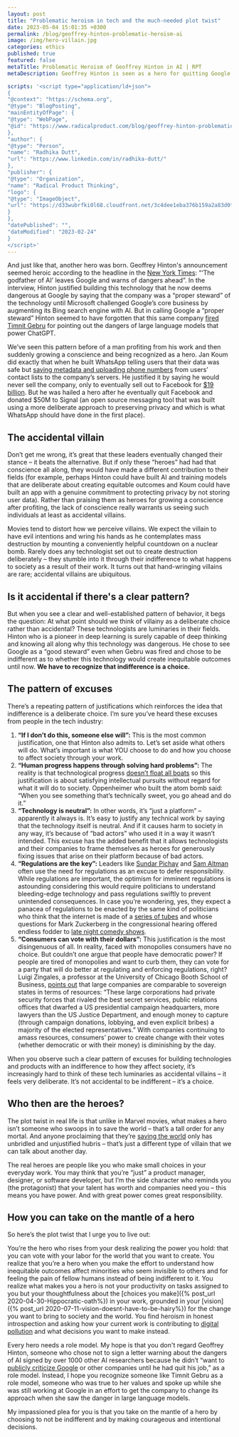 ```yaml
---
layout: post
title: "Problematic heroism in tech and the much-needed plot twist"
date: 2023-05-04 15:01:35 +0300
permalink: /blog/geoffrey-hinton-problematic-heroism-ai
image: /img/hero-villain.jpg
categories: ethics
published: true
featured: false
metaTitle: Problematic Heroism of Geoffrey Hinton in AI | RPT
metaDescription: Geoffrey Hinton is seen as a hero for quitting Google to speak out about the dangers of AI. Here's why this isn't heroism and what we need from heroes instead.

scripts: '<script type="application/ld+json">
{
"@context": "https://schema.org",
"@type": "BlogPosting",
"mainEntityOfPage": {
"@type": "WebPage",
"@id": "https://www.radicalproduct.com/blog/geoffrey-hinton-problematic-heroism-ai"
},
"author": {
"@type": "Person",
"name": "Radhika Dutt",
"url": "https://www.linkedin.com/in/radhika-dutt/"
},  
"publisher": {
"@type": "Organization",
"name": "Radical Product Thinking",
"logo": {
"@type": "ImageObject",
"url": "https://d33wubrfki0l68.cloudfront.net/3c4dee1eba376b159a2a83d0fee95d9a2bf9de77/0b43e/img/logo.svg"
}
},
"datePublished": "",
"dateModified": "2023-02-24"
}
</script>'
---
```

And just like that, another hero was born. Geoffrey Hinton's announcement seemed heroic according to the headline in the [New York Times](https://www.nytimes.com/2023/05/01/technology/ai-google-chatbot-engineer-quits-hinton.html): “‘The godfather of AI’ leaves Google and warns of dangers ahead”. In the interview, Hinton justified building this technology that he now deems dangerous at Google by saying that the company was a “proper steward” of the technology until Microsoft challenged Google’s core business by augmenting its Bing search engine with AI. But in calling Google a “proper steward” Hinton seemed to have forgotten that this same company [fired Timnit Gebru](https://www.nytimes.com/2020/12/03/technology/google-researcher-timnit-gebru.html) for pointing out the dangers of large language models that power ChatGPT.  

We’ve seen this pattern before of a man profiting from his work and then suddenly growing a conscience and being recognized as a hero. Jan Koum did exactly that when he built WhatsApp telling users that their data was safe but [saving metadata and uploading phone numbers](https://www.forbes.com/sites/andygreenberg/2014/02/21/whatsapp-comes-under-new-scrutiny-for-privacy-policy-encryption-gaffs/?sh=59d20d77795d) from users’ contact lists to the company’s servers. He justified it by saying he would never sell the company, only to eventually sell out to Facebook for [$19 billion](https://www.wired.co.uk/article/whatsapp-exclusive). But he was hailed a hero after he eventually quit Facebook and donated $50M to Signal (an open source messaging tool that was built using a more deliberate approach to preserving privacy and which is what WhatsApp should have done in the first place).  

## The accidental villain
Don’t get me wrong, it’s great that these leaders eventually changed their stance – it beats the alternative. But if only these “heroes” had had that conscience all along, they would have made a different contribution to their fields (for example, perhaps Hinton could have built AI and training models that are deliberate about creating equitable outcomes and Koum could have built an app with a genuine commitment to protecting privacy by not storing user data). Rather than praising them as heroes for growing a conscience after profiting, the lack of conscience really warrants us seeing such individuals at least as accidental villains.

Movies tend to distort how we perceive villains. We expect the villain to have evil intentions and wring his hands as he contemplates mass destruction by mounting a conveniently helpful countdown on a nuclear bomb. Rarely does any technologist set out to create destruction deliberately – they stumble into it through their indifference to what happens to society as a result of their work. It turns out that hand-wringing villains are rare; accidental villains are ubiquitous.  

## Is it accidental if there's a clear pattern?
But when you see a clear and well-established pattern of behavior, it begs the question: At what point should we think of villainy as a deliberate choice rather than accidental? These technologists are luminaries in their fields. Hinton who is a pioneer in deep learning is surely capable of deep thinking and knowing all along why this technology was dangerous. He chose to see Google as a “good steward” even when Gebru was fired and chose to be indifferent as to whether this technology would create inequitable outcomes until now. **We have to recognize that indifference is a choice.**  

## The pattern of excuses 
There’s a repeating pattern of justifications which reinforces the idea that indifference is a deliberate choice. I’m sure you’ve heard these excuses from people in the tech industry:

1. **“If I don’t do this, someone else will”:** This is the most common justification, one that Hinton also admits to. Let’s set aside what others will do. What’s important is what YOU choose to do and how you choose to affect society through your work. 
2. **“Human progress happens through solving hard problems”:** The reality is that technological progress [doesn’t float all boats](https://www.technologyreview.com/2013/06/12/178008/how-technology-is-destroying-jobs/) so this justification is about satisfying intellectual pursuits without regard for what it will do to society. Oppenheimer who built the atom bomb said: “When you see something that’s technically sweet, you go ahead and do it.” 
3. **“Technology is neutral”:** In other words, it’s “just a platform” – apparently it always is. It’s easy to justify any technical work by saying that the technology itself is neutral. And if it causes harm to society in any way, it’s because of “bad actors” who used it in a way it wasn’t intended. This excuse has the added benefit that it allows technologists and their companies to frame themselves as heroes for generously fixing issues that arise on their platform because of bad actors. 
4. **“Regulations are the key”:** Leaders like [Sundar Pichay](https://www.youtube.com/watch?v=880TBXMuzmk&t=4s) and [Sam Altman](https://www.theguardian.com/technology/2023/mar/17/openai-sam-altman-artificial-intelligence-warning-gpt4) often use the need for regulations as an excuse to defer responsibility. While regulations are important, the optimism for imminent regulations is astounding considering this would require politicians to understand bleeding-edge technology and pass regulations swiftly to prevent unintended consequences. In case you’re wondering, yes, they expect a panacea of regulations to be enacted by the same kind of politicians who think that the internet is made of a [series of tubes](https://en.wikipedia.org/wiki/Series_of_tubes) and whose questions for Mark Zuckerberg in the congressional hearing offered endless fodder to [late night comedy shows](https://www.youtube.com/watch?v=Zo5Qlu9Xu3E&pp=ygU3bGF0ZSBuaWdodCBjb21lZHkgbWFyayB6dWNrZXJiZXJnIGNvbmdyZXNzaW9uYWwgaGVhcmluZw%3D%3D). 
5. **“Consumers can vote with their dollars”:** This justification is the most disingenuous of all. In reality, faced with monopolies consumers have no choice. But couldn’t one argue that people have democratic power? If people are tired of monopolies and want to curb them, they can vote for a party that will do better at regulating and enforcing regulations, right? Luigi Zingales, a professor at the University of Chicago Booth School of Business, [points out](https://pubs.aeaweb.org/doi/pdfplus/10.1257/jep.31.3.113) that large companies are comparable to sovereign states in terms of resources: “These large corporations had private security forces that rivaled the best secret services, public relations offices that dwarfed a US presidential campaign headquarters, more lawyers than the US Justice Department, and enough money to capture (through campaign donations, lobbying, and even explicit bribes) a majority of the elected representatives.” With companies continuing to amass resources, consumers’ power to create change with their votes (whether democratic or with their money) is diminishing by the day. 

When you observe such a clear pattern of excuses for building technologies and products with an indifference to how they affect society, it’s increasingly hard to think of these tech luminaries as accidental villains – it feels very deliberate. It’s not accidental to be indifferent – it’s a choice.  

## Who then are the heroes? 
The plot twist in real life is that unlike in Marvel movies, what makes a hero isn’t someone who swoops in to save the world – that’s a tall order for any mortal. And anyone proclaiming that they’re [saving the world](https://www.theverge.com/2022/7/8/23201082/elon-musk-twitter-deal-is-over) only has unbridled and unjustified hubris – that’s just a different type of villain that we can talk about another day.  

The real heroes are people like you who make small choices in your everyday work. You may think that you’re “just” a product manager, designer, or software developer, but I’m the side character who reminds you (the protagonist) that your talent has worth and companies need you – this means you have power. And with great power comes great responsibility.  

## How you can take on the mantle of a hero
So here’s the plot twist that I urge you to live out:

You’re the hero who rises from your desk realizing the power you hold: that you can vote with your labor for the world that you want to create. You realize that you’re a hero when you make the effort to understand how inequitable outcomes affect minorities who seem invisible to others and for feeling the pain of fellow humans instead of being indifferent to it. You realize what makes you a hero is not your productivity on tasks assigned to you but your thoughtfulness about the [choices you make]({% post_url 2020-04-30-Hippocratic-oath%}) in your work, grounded in your [vision]({% post_url 2020-07-11-vision-doesnt-have-to-be-hairy%}) for the change you want to bring to society and the world. You find heroism in honest introspection and asking how your current work is contributing to [digital pollution](https://sloanreview.mit.edu/article/combating-the-toll-of-digital-pollution/) and what decisions you want to make instead.

Every hero needs a role model. My hope is that you don't regard Geoffrey Hinton, someone who chose not to sign a letter warning about the dangers of AI signed by over 1000 other AI researchers because he didn’t “want to [publicly criticize Google](https://www.nytimes.com/2023/05/01/technology/ai-google-chatbot-engineer-quits-hinton.html) or other companies until he had quit his job,” as a role model. Instead, I hope you recognize someone like Timnit Gebru as a role model, someone who was true to her values and spoke up while she was still working at Google in an effort to get the company to change its approach when she saw the danger in large language models.

My impassioned plea for you is that you take on the mantle of a hero by choosing to not be indifferent and by making courageous and intentional decisions.